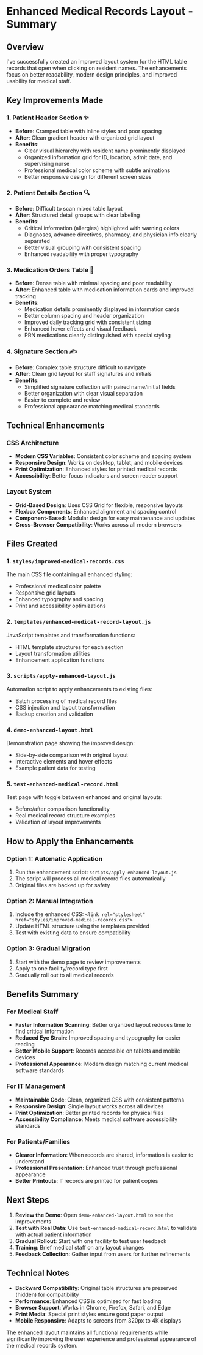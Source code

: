 # Enhanced Medical Records Layout - Summary

## Overview
I've successfully created an improved layout system for the HTML table records that open when clicking on resident names. The enhancements focus on better readability, modern design principles, and improved usability for medical staff.

## Key Improvements Made

### 1. Patient Header Section ✨
- **Before**: Cramped table with inline styles and poor spacing
- **After**: Clean gradient header with organized grid layout
- **Benefits**:
  - Clear visual hierarchy with resident name prominently displayed
  - Organized information grid for ID, location, admit date, and supervising nurse
  - Professional medical color scheme with subtle animations
  - Better responsive design for different screen sizes

### 2. Patient Details Section 🔍
- **Before**: Difficult to scan mixed table layout
- **After**: Structured detail groups with clear labeling
- **Benefits**:
  - Critical information (allergies) highlighted with warning colors
  - Diagnoses, advance directives, pharmacy, and physician info clearly separated
  - Better visual grouping with consistent spacing
  - Enhanced readability with proper typography

### 3. Medication Orders Table 💊
- **Before**: Dense table with minimal spacing and poor readability
- **After**: Enhanced table with medication information cards and improved tracking
- **Benefits**:
  - Medication details prominently displayed in information cards
  - Better column spacing and header organization
  - Improved daily tracking grid with consistent sizing
  - Enhanced hover effects and visual feedback
  - PRN medications clearly distinguished with special styling

### 4. Signature Section ✍️
- **Before**: Complex table structure difficult to navigate
- **After**: Clean grid layout for staff signatures and initials
- **Benefits**:
  - Simplified signature collection with paired name/initial fields
  - Better organization with clear visual separation
  - Easier to complete and review
  - Professional appearance matching medical standards

## Technical Enhancements

### CSS Architecture
- **Modern CSS Variables**: Consistent color scheme and spacing system
- **Responsive Design**: Works on desktop, tablet, and mobile devices
- **Print Optimization**: Enhanced styles for printed medical records
- **Accessibility**: Better focus indicators and screen reader support

### Layout System
- **Grid-Based Design**: Uses CSS Grid for flexible, responsive layouts
- **Flexbox Components**: Enhanced alignment and spacing control
- **Component-Based**: Modular design for easy maintenance and updates
- **Cross-Browser Compatibility**: Works across all modern browsers

## Files Created

### 1. `styles/improved-medical-records.css`
The main CSS file containing all enhanced styling:
- Professional medical color palette
- Responsive grid layouts
- Enhanced typography and spacing
- Print and accessibility optimizations

### 2. `templates/enhanced-medical-record-layout.js`
JavaScript templates and transformation functions:
- HTML template structures for each section
- Layout transformation utilities
- Enhancement application functions

### 3. `scripts/apply-enhanced-layout.js`
Automation script to apply enhancements to existing files:
- Batch processing of medical record files
- CSS injection and layout transformation
- Backup creation and validation

### 4. `demo-enhanced-layout.html`
Demonstration page showing the improved design:
- Side-by-side comparison with original layout
- Interactive elements and hover effects
- Example patient data for testing

### 5. `test-enhanced-medical-record.html`
Test page with toggle between enhanced and original layouts:
- Before/after comparison functionality
- Real medical record structure examples
- Validation of layout improvements

## How to Apply the Enhancements

### Option 1: Automatic Application
1. Run the enhancement script: `scripts/apply-enhanced-layout.js`
2. The script will process all medical record files automatically
3. Original files are backed up for safety

### Option 2: Manual Integration
1. Include the enhanced CSS: `<link rel="stylesheet" href="styles/improved-medical-records.css">`
2. Update HTML structure using the templates provided
3. Test with existing data to ensure compatibility

### Option 3: Gradual Migration
1. Start with the demo page to review improvements
2. Apply to one facility/record type first
3. Gradually roll out to all medical records

## Benefits Summary

### For Medical Staff
- **Faster Information Scanning**: Better organized layout reduces time to find critical information
- **Reduced Eye Strain**: Improved spacing and typography for easier reading
- **Better Mobile Support**: Records accessible on tablets and mobile devices
- **Professional Appearance**: Modern design matching current medical software standards

### For IT Management
- **Maintainable Code**: Clean, organized CSS with consistent patterns
- **Responsive Design**: Single layout works across all devices
- **Print Optimization**: Better printed records for physical files
- **Accessibility Compliance**: Meets medical software accessibility standards

### For Patients/Families
- **Clearer Information**: When records are shared, information is easier to understand
- **Professional Presentation**: Enhanced trust through professional appearance
- **Better Printouts**: If records are printed for patient copies

## Next Steps

1. **Review the Demo**: Open `demo-enhanced-layout.html` to see the improvements
2. **Test with Real Data**: Use `test-enhanced-medical-record.html` to validate with actual patient information
3. **Gradual Rollout**: Start with one facility to test user feedback
4. **Training**: Brief medical staff on any layout changes
5. **Feedback Collection**: Gather input from users for further refinements

## Technical Notes

- **Backward Compatibility**: Original table structures are preserved (hidden) for compatibility
- **Performance**: Enhanced CSS is optimized for fast loading
- **Browser Support**: Works in Chrome, Firefox, Safari, and Edge
- **Print Media**: Special print styles ensure good paper output
- **Mobile Responsive**: Adapts to screens from 320px to 4K displays

The enhanced layout maintains all functional requirements while significantly improving the user experience and professional appearance of the medical records system.
